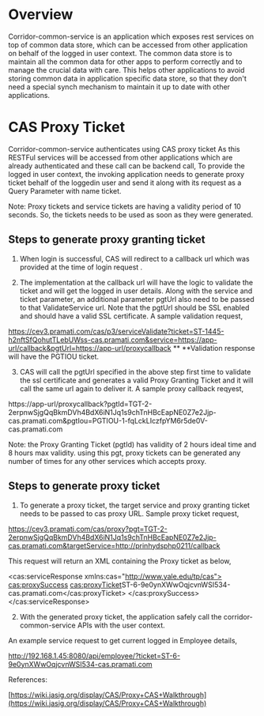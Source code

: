 # Overview

Corridor-common-service is an application which exposes rest services on top of common data store, which can be accessed from other application on behalf of the logged in user context. The common data store is to maintain all the common data for other apps to perform correctly and to manage the crucial data with care. This helps other applications to avoid storing common data in application specific data store, so that they don't need a special synch mechanism to maintain it up to date with other applications. 

# CAS Proxy Ticket

Corridor-common-service authenticates using CAS proxy ticket As this RESTFul services will be accessed from other applications which are already authenticated and these call can be backend call, To provide the logged in user context, the invoking application needs to generate proxy  ticket behalf of the loggedin user and send it along with its request as a Query Parameter with name ticket.

Note: Proxy tickets and service tickets are having a validity period of 10 seconds. So, the tickets needs to be used as soon as they were generated.

## Steps to generate proxy granting ticket

1. When login is successful, CAS will redirect to a callback url which was provided at the time of login request .

2. The implementation at the callback url will have the logic to validate the ticket and will get the logged in user details. Along with the service and ticket parameter, an additional parameter pgtUrl also need to be passed to that ValidateService url. Note that the pgtUrl should be SSL enabled and should have a valid SSL certificate.
A sample validation request,

https://cev3.pramati.com/cas/p3/serviceValidate?ticket=ST-1445-h2nftSfQohutTLebUWss-cas.pramati.com&service=https://app-url/callback&pgtUrl=https://app-url/proxycallback
**
**Validation response will have the PGTIOU ticket.

3. CAS will call the pgtUrl specified in the above step first time to validate the ssl certificate and generates a valid Proxy Granting Ticket and it will call the same url again to deliver it.
A sample proxy callback reqyest,

https://app-url/proxycallback?pgtId=TGT-2-2erpnwSjgQqBkmDVh4BdX6iN1Jq1s9chTnHBcEapNE0Z7e2Jjp-cas.pramati.com&pgtIou=PGTIOU-1-fqLckLIczfpYM6r5de0V-cas.pramati.com

Note: the Proxy Granting Ticket (pgtId) has validity of 2 hours ideal time and 8 hours max validity. using this pgt, proxy tickets can be generated any number of times for any other services which accepts proxy.

## Steps to generate proxy ticket

1. To generate a proxy ticket, the target service and proxy granting ticket needs to be passed to cas proxy URL.
Sample proxy ticket request,

https://cev3.pramati.com/cas/proxy?pgt=TGT-2-2erpnwSjgQqBkmDVh4BdX6iN1Jq1s9chTnHBcEapNE0Z7e2Jjp-cas.pramati.com&targetService=http://prinhydsphp0211/callback

This request will return an XML containing the Proxy ticket as below,

<cas:serviceResponse xmlns:cas="http://www.yale.edu/tp/cas">
	<cas:proxySuccess>
		<cas:proxyTicket>ST-6-9e0ynXWwOqjcvnWSI534-cas.pramati.com</cas:proxyTicket>
	</cas:proxySuccess>
</cas:serviceResponse>

2. With the generated proxy ticket, the application safely call the corridor-common-service APIs with the user context. 

An example service request to get current logged in Employee details,

http://192.168.1.45:8080/api/employee/?ticket=ST-6-9e0ynXWwOqjcvnWSI534-cas.pramati.com

References:

[https://wiki.jasig.org/display/CAS/Proxy+CAS+Walkthrough](https://wiki.jasig.org/display/CAS/Proxy+CAS+Walkthrough)

